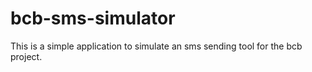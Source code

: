 # bcb-sms-simulator
This is a simple application to simulate an sms sending tool for the bcb project.
